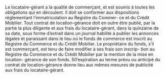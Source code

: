 Le locataire-gérant a la qualité de commerçant, et est soumis à toutes les obligations
qui en découlent.
Il doit se conformer aux dispositions réglementant l’immatriculation au Registre du Commer-
ce et du Crédit Mobilier.
Tout contrat de location-gérance doit en outre être publié, par la partie la plus diligente et aux
frais du locataire-gérant, dans la quinzaine de sa date, sous forme d’extrait dans un journal
habilité à publier les annonces légales et paraissant dans le lieu où le fonds de commerce est
inscrit au Registre du Commerce et du Crédit Mobilier.
Le propriétaire du fonds, s’il est commerçant, est tenu de faire modifier à ses frais son inscrip-
tion au Registre du Commerce et du Crédit Mobilier par la mention de la mise en location-
gérance de son fonds.
50’expiration au terme prévu ou anticipé du contrat de location-gérance donne lieu aux mêmes
mesures de publicité aux frais du locataire-gérant.